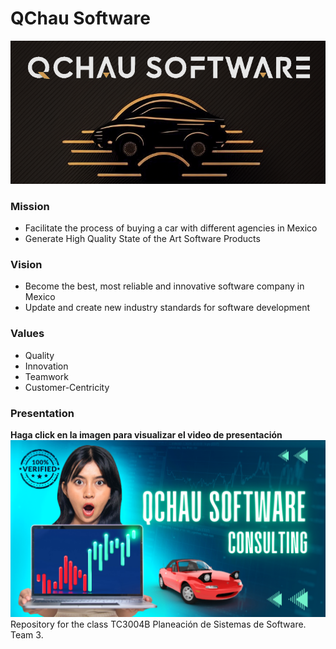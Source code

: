 # QChau Software

![company logo](https://github.com/sebasgonvitec/qchau-software/blob/main/wiki/InfoGeneral/Logo.png)
### Mission
- Facilitate the process of buying a car with different agencies in Mexico
- Generate High Quality State of the Art Software Products

### Vision
- Become the best, most reliable and innovative software company in Mexico
- Update and create new industry standards for software development

### Values
- Quality
- Innovation
- Teamwork
- Customer-Centricity

### Presentation
**Haga click en la imagen para visualizar el video de presentación**
[![QChau Software](https://github.com/sebasgonvitec/qchau-software/blob/main/wiki/InfoGeneral/img/QChau_Software.png)](https://www.youtube.com/watch?v=WTkRasVWe3w "QChau")
</br>
Repository for the class TC3004B Planeación de Sistemas de Software. Team 3.
